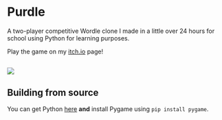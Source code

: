 # Purdle

A two-player competitive Wordle clone I made in a little over 24 hours for school using Python for learning purposes.

Play the game on my [itch.io](https://envoye.itch.io/purdle) page!

##

![](https://img.itch.zone/aW1hZ2UvMTM5NzMyNC84MTQ0MTgwLnBuZw==/original/vF5htP.png)

## Building from source

You can get Python [here](https://www.python.org/downloads/) **and** install Pygame using ``pip install pygame``.
